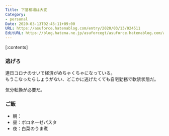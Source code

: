 ```yaml
---
Title: 下落相場は大変
Category:
- personal
Date: 2020-03-13T02:45:11+09:00
URL: https://asuforce.hatenablog.com/entry/2020/03/13/024511
EditURL: https://blog.hatena.ne.jp/asuforcegt/asuforce.hatenablog.com/atom/entry/26006613534367347
---
```


[:contents]

###  逃げろ

連日コロナのせいで経済がめちゃくちゃになっている。  
もうこなったらしょうがない、どこかに逃げたくても自宅勤務で軟禁状態だ。

気分転換が必要だ。

### ご飯

- 朝：
- 昼：ボロネーゼパスタ
- 夜：白菜のうま煮
